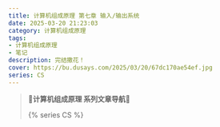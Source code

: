 ```yaml
---
title: 计算机组成原理 第七章 输入/输出系统
date: 2025-03-20 21:23:03
category: 计算机组成原理
tags:
- 计算机组成原理
- 笔记
description: 完结撒花！
cover: https://bu.dusays.com/2025/03/20/67dc170ae54ef.jpg
series: CS
---
```


> **🚥计算机组成原理 系列文章导航🚥**
>
> {% series CS %}
